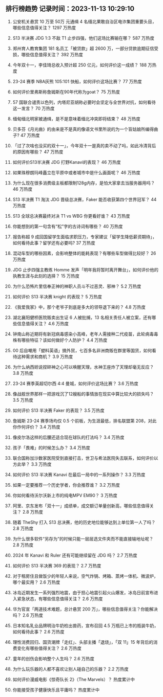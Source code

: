 
## 排行榜趋势 记录时间：2023-11-13 10:29:10
  
  1. 公安机关悬赏 10 万至 50万 元通缉 4 名缅北果敢自治区电诈集团重要头目，哪些信息值得关注？ 1297 万热度
    
  2. S13 半决赛 JDG 1:3 不敌 T1 止步四强，他们这场比赛输在哪？ 587 万热度
    
  3. 郑州育人教育集团 181 名员工「被贷款」超 2600 万，一部分贷款逾期征信受损，哪些信息值得关注？ 392 万热度
    
  4. 今年双十一，李佳琦总收入预计超 250 亿元，如何评价这一成绩？ 188 万热度
    
  5. 23-24 赛季 NBA灰熊 105:101 快船，如何评价这场比赛？ 77 万热度
    
  6. 如何评价里弗斯称詹姆斯在90年代称为goat？ 75 万热度
    
  7. 57 国联合谴责以色列，内塔尼亚胡称必要时会坚定与全世界对抗，如何看待这一发言？ 70 万热度
    
  8. 缅甸缅北明家被通缉，是不是意味着缅北冲突即将结束？ 48 万热度
    
  9. 贝多芬《月光曲》的由来是不是真的像语文书里所说的为一个盲姑娘所编得曲子? 47 万热度
    
  10. 「过了次啥也没买的双十一」，今年双十一是真的卖不动了吗，如此冷清背后的原因有哪些？ 47 万热度
    
  11. 如何评价S13半决赛 JDG 打野Kanavi的表现？ 46 万热度
    
  12. 如果珠穆朗玛峰矗立在平原中或者城市中是什么画面呢？ 46 万热度
    
  13. 为什么现在很多消费级主板都限制128g内存，是怕大家拿去当服务器用吗？ 46 万热度
    
  14. S13 半决赛 T1 淘汰 JDG 晋级总决赛，Faker 能否收获第四个世界冠军？ 44 万热度
    
  15. S13 全球总决赛最终对决 T1 vs WBG 你更看好谁？ 43 万热度
    
  16. 你能想到的第一句含有“松”字的古诗词有哪些？ 40 万热度
    
  17. 报告称超 9 成回国留学生面临求职压力，专家建议「留学生降低薪资期待」，如何看待此事？留学还有必要吗? 37 万热度
    
  18. 混动车型的哪些因素，会影响整体的能耗表现？有哪些车型做得比较好？ 26 万热度
    
  19. JDG 止步四强主教练 Homme 发声「明年我将暂时离开舞台」，如何评价他的执教生涯与此刻的选择？ 15 万热度
    
  20. 为什么恐怖片里信奉正神的神职人员斗不过恶灵、邪神？ 5.2 万热度
    
  21. 如何评价 S13 半决赛 knight 的表现？ 5 万热度
    
  22. 《我爱我家》中，那个老爷子到底是多大的领导退下来的？ 4.8 万热度
    
  23. 湖北襄阳健桥医院贩卖出生证 6 人被批捕，13 名相关责任人被立案，还有哪些信息值得关注？ 4.6 万热度
    
  24. 钟南山称近期将有新冠病毒感染小高峰，老年人需接种二代疫苗，此轮病毒毒株有哪些特征？该如何做好个人防护？ 4.4 万热度
    
  25. 00 后自嘲用「塑料英语」搞外贸，七百多名非洲商贩在群里等国货，如何看待这种需求和商机？ 3.9 万热度
    
  26. 为什么纳西妲说捏碎神之心可以唤醒天理，水神王座炸了天理却毫无反应？ 3.8 万热度
    
  27. 23-24 赛季英超切尔西 4:4 曼城，如何评价这场比赛？ 3.6 万热度
    
  28. 像战舰世界那样一把游戏沉了12艘船的事情放在现实中算比较大的损失吗？ 3.5 万热度
    
  29. 如何评价 S13 半决赛 Faker 的表现？ 3.5 万热度
    
  30. 詹姆斯 23-24 赛季场均仅 0.5 个前板，为生涯最低，排名联盟第 208，对此你作何评价？ 3.4 万热度
    
  31. 像皮尔洛这样的后腰还适合现在球队的打法吗？ 3.4 万热度
    
  32. 孩子「畏难」的时候怎么办？ 3.4 万热度
    
  33. 联合国称加沙数家医院受到直接打击，世卫与希法医院失去联系，如何评价以方此举？ 3.3 万热度
    
  34. 如何评价 S13 半决赛 Kanavi 在最后一局中的一系列操作？ 3.3 万热度
    
  35. 如果一定要推荐一个历史学者，你会推荐谁？ 3.2 万热度
    
  36. 你如何看待沃尔沃新上市的纯电MPV EM90？ 3 万热度
    
  37. 阿里、京东发布「双十一」成绩单，成交额订单量创新高，哪些信息值得关注？ 2.8 万热度
    
  38. 随着 TheShy 打入 S13 总决赛，他的历史地位能够达到上单位第一人了吗？ 2.8 万热度
    
  39. 为什么很多软件“另存为”的时候只能一层层选文件夹而不能直接输地址呢？ 2.8 万热度
    
  40. 2024 年 Kanavi 和 Ruler 还有可能继续留在 JDG 吗？ 2.7 万热度
    
  41. 如何评价 S13 半决赛 369 的表现？ 2.7 万热度
    
  42. 对于租房住且做饭少的年轻人来说，空气炸锅、烤箱、蒸烤一体机、微波炉，哪个最实用？ 2.6 万热度
    
  43. 冰岛近期发生一系列强烈地震，由于担心地震引起火山爆发，冰岛日前宣布进入紧急状态，有哪些信息值得关注？ 2.6 万热度
    
  44. 华为官宣「两道技术难题，总计悬赏 200 万」，哪些信息值得关注？你能解决吗？ 2.6 万热度
    
  45. 日本知名乳业品牌明治牛奶检出兽药，宣布召回 4.5 万瓶已上市的瓶装牛奶，如何看待此事？ 2.6 万热度
    
  46. 理性消费回归、国货潮牌「走红」、头部主播「退烧」，「双 11」15 年背后的消费变化有哪些值得关注？ 2.6 万热度
    
  47. 童年的创伤会影响整个人生吗？ 2.6 万热度
    
  48. 为什么玩乐器的人都不喜欢让别人碰自己的乐器？ 2.2 万热度
    
  49. 如何评价漫威电影《惊奇队长 2》（The Marvels）？ 热度累计中
    
  50. 你能接受孩子健康快乐且平庸吗？ 热度累计中
    